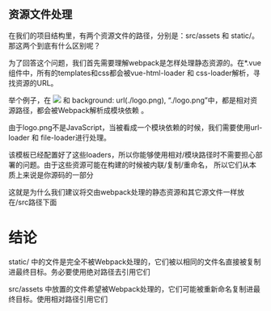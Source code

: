 


## 资源文件处理

在我们的项目结构里，有两个资源文件的路径，分别是：src/assets 和 static/。那这两个到底有什么区别呢？


为了回答这个问题，我们首先需要理解webpack是怎样处理静态资源的。在*.vue组件中，所有的templates和css都会被vue-html-loader 和 css-loader解析，寻找资源的URL。

举个例子，在 <img src="./logo.png"> 和 background: url(./logo.png), “./logo.png”中，都是相对资源路径，都会被Webpack解析成模块依赖 。

由于logo.png不是JavaScript，当被看成一个模块依赖的时候，我们需要使用url-loader 和 file-loader进行处理。

该模板已经配置好了这些loaders，所以你能够使用相对/模块路径时不需要担心部署的问题。由于这些资源可能在构建的时候被内联/复制/重命名， 所以它们从本质上来说是你源码的一部分

这就是为什么我们建议将交由webpack处理的静态资源和其它源文件一样放在/src路径下面




# 结论

static/ 中的文件是完全不被Webpack处理的，它们被以相同的文件名直接被复制进最终目标。务必要使用绝对路径去引用它们

src/assets 中放置的文件希望被Webpack处理的，它们可能被重新命名复制进最终目标。使用相对路径引用它们




